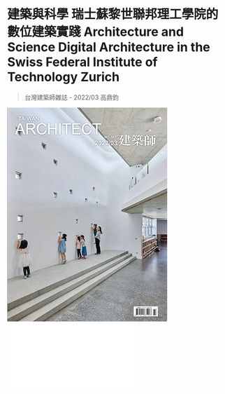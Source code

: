 # 建築與科學 瑞士蘇黎世聯邦理工學院的數位建築實踐 Architecture and Science Digital Architecture in the Swiss Federal Institute of Technology Zurich

> 台灣建築師雜誌 - 2022/03 
> 高鼎鈞

![](202203-s.jpg)
![](202203-p112-115-Gene.pdf)